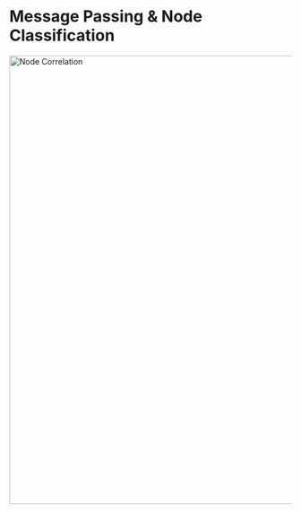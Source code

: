 # Message Passing & Node Classification


<img src="https://github.com/zixi-liu/Graphical-Neural-Network/blob/main/Img/node-corr.PNG" alt="Node Correlation" width = "800px"/>
